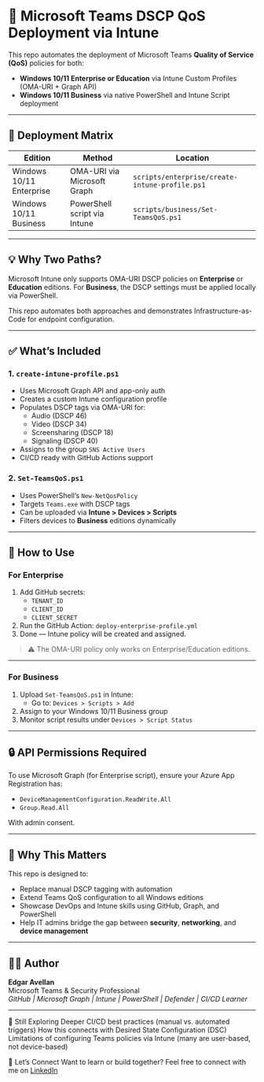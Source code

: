 # 🏁 Microsoft Teams DSCP QoS Deployment via Intune

This repo automates the deployment of Microsoft Teams **Quality of Service (QoS)** policies for both:

- **Windows 10/11 Enterprise or Education** via Intune Custom Profiles (OMA-URI + Graph API)
- **Windows 10/11 Business** via native PowerShell and Intune Script deployment

---

## 🔁 Deployment Matrix

| Edition                  | Method                             | Location                                |
|--------------------------|------------------------------------|-----------------------------------------|
| Windows 10/11 Enterprise | OMA-URI via Microsoft Graph        | `scripts/enterprise/create-intune-profile.ps1` |
| Windows 10/11 Business   | PowerShell script via Intune       | `scripts/business/Set-TeamsQoS.ps1`           |

---

## 💡 Why Two Paths?

Microsoft Intune only supports OMA-URI DSCP policies on **Enterprise** or **Education** editions. For **Business**, the DSCP settings must be applied locally via PowerShell.

This repo automates both approaches and demonstrates Infrastructure-as-Code for endpoint configuration.

---

## ✅ What’s Included

### 1. `create-intune-profile.ps1`
- Uses Microsoft Graph API and app-only auth
- Creates a custom Intune configuration profile
- Populates DSCP tags via OMA-URI for:
  - Audio (DSCP 46)
  - Video (DSCP 34)
  - Screensharing (DSCP 18)
  - Signaling (DSCP 40)
- Assigns to the group `SNS Active Users`
- CI/CD ready with GitHub Actions support

### 2. `Set-TeamsQoS.ps1`
- Uses PowerShell’s `New-NetQosPolicy`
- Targets `Teams.exe` with DSCP tags
- Can be uploaded via **Intune > Devices > Scripts**
- Filters devices to **Business** editions dynamically

---

## 🚀 How to Use

### For Enterprise

1. Add GitHub secrets:
   - `TENANT_ID`
   - `CLIENT_ID`
   - `CLIENT_SECRET`
2. Run the GitHub Action: `deploy-enterprise-profile.yml`
3. Done — Intune policy will be created and assigned.

> ⚠️ The OMA-URI policy only works on Enterprise/Education editions.

---

### For Business

1. Upload `Set-TeamsQoS.ps1` in Intune:
   - Go to: `Devices > Scripts > Add`
2. Assign to your Windows 10/11 Business group
3. Monitor script results under `Devices > Script Status`

---

## 🔒 API Permissions Required

To use Microsoft Graph (for Enterprise script), ensure your Azure App Registration has:

- `DeviceManagementConfiguration.ReadWrite.All`
- `Group.Read.All`

With admin consent.

---

## 🌱 Why This Matters

This repo is designed to:

- Replace manual DSCP tagging with automation
- Extend Teams QoS configuration to all Windows editions
- Showcase DevOps and Intune skills using GitHub, Graph, and PowerShell
- Help IT admins bridge the gap between **security**, **networking**, and **device management**

---

## 🙋‍♂️ Author

**Edgar Avellan**  
Microsoft Teams & Security Professional  
*GitHub | Microsoft Graph | Intune | PowerShell | Defender | CI/CD Learner*

---

🧠 Still Exploring
Deeper CI/CD best practices (manual vs. automated triggers)
How this connects with Desired State Configuration (DSC)
Limitations of configuring Teams policies via Intune (many are user-based, not device-based)

🤝 Let’s Connect
Want to learn or build together?
Feel free to connect with me on [LinkedIn](https://www.linkedin.com/in/edgaravellan)
